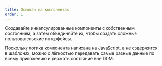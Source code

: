 ```yaml
---
title: Основан на компонентах
order: 1
---
```


Создавайте инкапсулированные компоненты с собственным состоянием, а затем объединяйте их, чтобы создать сложные пользовательские интерфейсы.

Поскольку логика компонента написана на JavaScript, а не содержится в шаблонах, можно с лёгкостью передавать самые разные данные по всему приложению и держать состояние вне DOM.
